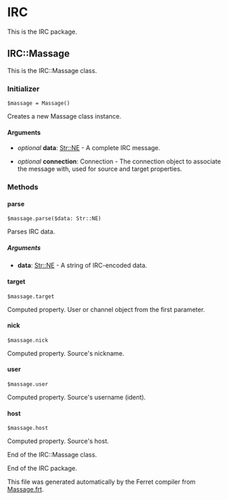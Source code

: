 # IRC

This is the IRC package.




## IRC::Massage

This is the IRC::Massage class.




### Initializer

```
$massage = Massage()
```

Creates a new Massage class instance.


#### Arguments

* *optional* __data__: [Str::NE](/std/doc/String.md) - A complete IRC message.

* *optional* __connection__: Connection - The connection object to associate the message with,
used for source and target properties.

### Methods

#### parse

```
$massage.parse($data: Str::NE)
```

Parses IRC data.


##### Arguments

* __data__: [Str::NE](/std/doc/String.md) - A string of IRC-encoded data.



#### target

```
$massage.target
```

Computed property. User or channel object from the first parameter.



#### nick

```
$massage.nick
```

Computed property. Source's nickname.



#### user

```
$massage.user
```

Computed property. Source's username (ident).



#### host

```
$massage.host
```

Computed property. Source's host.





End of the IRC::Massage class.





End of the IRC package.

This file was generated automatically by the Ferret compiler from
[Massage.frt](../Massage.frt).